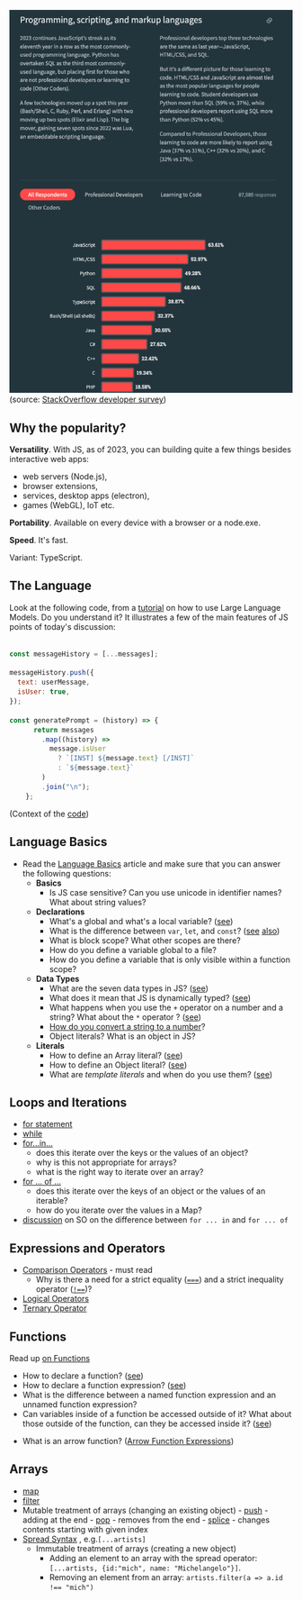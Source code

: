 
![](images/js-most-used-in-2023.png)
(source: [StackOverflow developer survey](https://survey.stackoverflow.co/2023/#programming-scripting-and-markup-languages))

## Why the popularity? 

**Versatility**. With JS, as of 2023, you can building quite a few things besides interactive web apps: 
- web servers (Node.js), 
- browser extensions, 
- services, desktop apps (electron), 
- games (WebGL), IoT etc. 

**Portability**. Available on every device with a browser or a node.exe. 

**Speed**. It's fast. 

Variant: TypeScript. 

## The Language 

Look at the following code, from a [tutorial](https://replicate.com/blog/how-to-prompt-llama) on how to use Large Language Models. Do you understand it? It illustrates a few of the main features of JS points of today's discussion: 

```javascript

const messageHistory = [...messages];

messageHistory.push({
  text: userMessage,
  isUser: true,
});

const generatePrompt = (history) => {
      return messages
        .map((history) =>
          message.isUser
            ? `[INST] ${message.text} [/INST]`
            : `${message.text}`
        )
        .join("\n");
    };
```
(Context of the [code](https://github.com/replicate/llama-chat/blob/main/app/page.js#L73))

## Language Basics

- Read the [Language Basics](https://developer.mozilla.org/en-US/docs/Web/JavaScript/Guide/Grammar_and_types#basics) article and make sure that you can answer the following questions: 
	- **Basics**
		- Is JS case sensitive? Can you use unicode in identifier names? What about string values? 
	- **Declarations**
		- What's a global and what's a local variable? ([see](https://developer.mozilla.org/en-US/docs/Web/JavaScript/Guide/Grammar_and_types#variable_scope))
		- What is the difference between `var`, `let`, and `const`? ([see](https://developer.mozilla.org/en-US/docs/Web/JavaScript/Guide/Grammar_and_types#declarations) [also](https://developer.mozilla.org/en-US/docs/Web/JavaScript/Reference/Statements/block))
		- What is block scope? What other scopes are there? 
		- How do you define a variable global to a file?
		- How do you define a variable that is only visible within a function scope? 
	- **Data Types**
		- What are the seven data types in JS? ([see](https://developer.mozilla.org/en-US/docs/Web/JavaScript/Guide/Grammar_and_types#data_types))
		- What does it mean that JS is dynamically typed? ([see](https://developer.mozilla.org/en-US/docs/Web/JavaScript/Guide/Grammar_and_types#data_type_conversion))
		- What happens when you use the `+` operator on a number and a string? What about the `*` operator ? ([see](https://developer.mozilla.org/en-US/docs/Web/JavaScript/Guide/Grammar_and_types#numbers_and_the_operator))
		- [How do you convert a string to a number](https://developer.mozilla.org/en-US/docs/Web/JavaScript/Guide/Grammar_and_types#converting_strings_to_numbers)?
		- Object literals? What is an object in JS?
	- **Literals**
		- How to define an Array literal? ([see](https://developer.mozilla.org/en-US/docs/Web/JavaScript/Guide/Grammar_and_types#array_literals))
		- How to define an Object literal? ([see](https://developer.mozilla.org/en-US/docs/Web/JavaScript/Guide/Grammar_and_types#array_literals))
		- What are *template literals* and when do you use them? ([see](https://developer.mozilla.org/en-US/docs/Web/JavaScript/Guide/Grammar_and_types#string_literals))

## Loops and Iterations
- [for statement](https://developer.mozilla.org/en-US/docs/Web/JavaScript/Reference/Statements/for)
- [while](https://developer.mozilla.org/en-US/docs/Web/JavaScript/Reference/Statements/while)
- [for...in...](https://developer.mozilla.org/en-US/docs/Web/JavaScript/Reference/Statements/for...int)
	- does this iterate over the keys or the values of an object? 
	- why is this not appropriate for arrays?
	- what is the right way to iterate over an array? 
- [for ... of ...](https://developer.mozilla.org/en-US/docs/Web/JavaScript/Reference/Statements/for...of)
	- does this iterate over the keys of an object or the values of an iterable? 
	- how do you iterate over the values in a Map? 
- [discussion](https://stackoverflow.com/a/29286412/1200070) on SO on the difference between `for ... in` and `for ... of`

## Expressions and Operators
- [Comparison Operators](https://developer.mozilla.org/en-US/docs/Web/JavaScript/Guide/Expressions_and_operators#comparison_operators) - must read
	- Why is there a need for a strict equality ([`===`](https://developer.mozilla.org/en-US/docs/Web/JavaScript/Reference/Operators/Strict_equality)) and a strict inequality operator ([`!==`](https://developer.mozilla.org/en-US/docs/Web/JavaScript/Reference/Operators/Strict_inequality))? 
- [Logical Operators](https://developer.mozilla.org/en-US/docs/Web/JavaScript/Guide/Expressions_and_operators#logical_operators)
- [Ternary Operator](https://developer.mozilla.org/en-US/docs/Web/JavaScript/Guide/Expressions_and_operators#conditional_ternary_operator)


## Functions

Read up [on Functions](https://developer.mozilla.org/en-US/docs/Web/JavaScript/Guide/Functions)
* How to declare a function? ([see](https://developer.mozilla.org/en-US/docs/Web/JavaScript/Guide/Functions))
* How to declare a function expression? ([see](https://developer.mozilla.org/en-US/docs/Web/JavaScript/Guide/Functions#function_expressions))
* What is the difference between a named function expression and an unnamed function expression?
* Can variables inside of a function be accessed outside of it? What about those outside of the function, can they be accessed inside it? ([see](https://developer.mozilla.org/en-US/docs/Web/JavaScript/Guide/Functions#function_scope))
- What is an arrow function? ([Arrow Function Expressions](https://developer.mozilla.org/en-US/docs/Web/JavaScript/Reference/Functions/Arrow_functions))

## Arrays
- [map](https://developer.mozilla.org/en-US/docs/Web/JavaScript/Reference/Global_Objects/Array/map) 
- [filter](https://developer.mozilla.org/en-US/docs/Web/JavaScript/Reference/Global_Objects/Array/filter) 
- Mutable treatment of arrays (changing an existing object)
		- [push](https://developer.mozilla.org/en-US/docs/Web/JavaScript/Reference/Global_Objects/Array/push) - adding at the end
		- [pop](https://developer.mozilla.org/en-US/docs/Web/JavaScript/Reference/Global_Objects/Array/pop) - removes from the end
		- [splice](https://developer.mozilla.org/en-US/docs/Web/JavaScript/Reference/Global_Objects/Array/splice) - changes contents starting with given index
- [Spread Syntax](https://developer.mozilla.org/en-US/docs/Web/JavaScript/Reference/Operators/Spread_syntax) , e.g.`[...artists]`
	- Immutable treatment of arrays (creating a new object)
		- Adding an element to an array with the spread operator: `[...artists, {id:"mich", name: "Michelangelo"}]`. 
		- Removing an element from an array: `artists.filter(a => a.id !== "mich")`
	